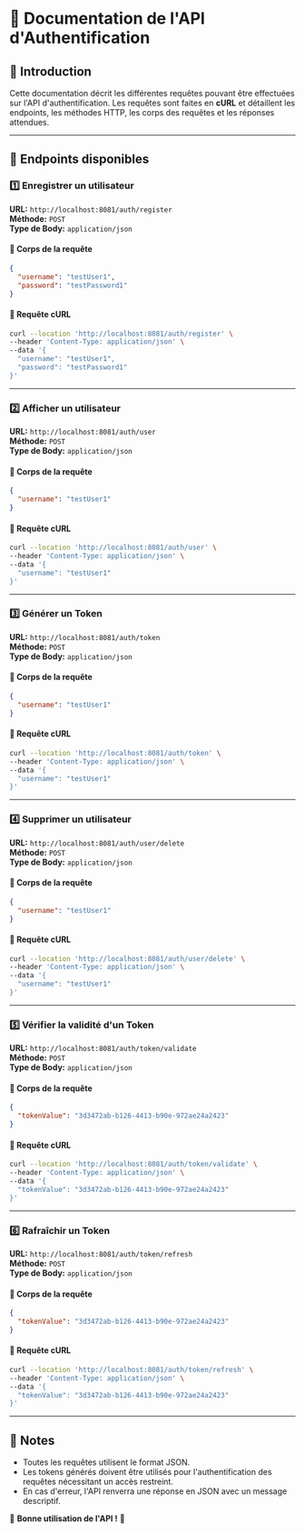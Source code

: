 # 📌 Documentation de l'API d'Authentification

## 📢 Introduction
Cette documentation décrit les différentes requêtes pouvant être effectuées sur l'API d'authentification. Les requêtes sont faites en **cURL** et détaillent les endpoints, les méthodes HTTP, les corps des requêtes et les réponses attendues.

---

## 🚀 Endpoints disponibles

### 1️⃣ Enregistrer un utilisateur
**URL:** `http://localhost:8081/auth/register`  
**Méthode:** `POST`  
**Type de Body:** `application/json`

#### 🔹 Corps de la requête
```json
{
  "username": "testUser1",
  "password": "testPassword1"
}
```
#### 🔹 Requête cURL
```sh
curl --location 'http://localhost:8081/auth/register' \
--header 'Content-Type: application/json' \
--data '{
  "username": "testUser1",
  "password": "testPassword1"
}'
```

---

### 2️⃣ Afficher un utilisateur
**URL:** `http://localhost:8081/auth/user`  
**Méthode:** `POST`  
**Type de Body:** `application/json`

#### 🔹 Corps de la requête
```json
{
  "username": "testUser1"
}
```
#### 🔹 Requête cURL
```sh
curl --location 'http://localhost:8081/auth/user' \
--header 'Content-Type: application/json' \
--data '{
  "username": "testUser1"
}'
```

---

### 3️⃣ Générer un Token
**URL:** `http://localhost:8081/auth/token`  
**Méthode:** `POST`  
**Type de Body:** `application/json`

#### 🔹 Corps de la requête
```json
{
  "username": "testUser1"
}
```
#### 🔹 Requête cURL
```sh
curl --location 'http://localhost:8081/auth/token' \
--header 'Content-Type: application/json' \
--data '{
  "username": "testUser1"
}'
```

---

### 4️⃣ Supprimer un utilisateur
**URL:** `http://localhost:8081/auth/user/delete`  
**Méthode:** `POST`  
**Type de Body:** `application/json`

#### 🔹 Corps de la requête
```json
{
  "username": "testUser1"
}
```
#### 🔹 Requête cURL
```sh
curl --location 'http://localhost:8081/auth/user/delete' \
--header 'Content-Type: application/json' \
--data '{
  "username": "testUser1"
}'
```

---

### 5️⃣ Vérifier la validité d'un Token
**URL:** `http://localhost:8081/auth/token/validate`  
**Méthode:** `POST`  
**Type de Body:** `application/json`

#### 🔹 Corps de la requête
```json
{
  "tokenValue": "3d3472ab-b126-4413-b90e-972ae24a2423"
}
```
#### 🔹 Requête cURL
```sh
curl --location 'http://localhost:8081/auth/token/validate' \
--header 'Content-Type: application/json' \
--data '{
  "tokenValue": "3d3472ab-b126-4413-b90e-972ae24a2423"
}'
```

---

### 6️⃣ Rafraîchir un Token
**URL:** `http://localhost:8081/auth/token/refresh`  
**Méthode:** `POST`  
**Type de Body:** `application/json`

#### 🔹 Corps de la requête
```json
{
  "tokenValue": "3d3472ab-b126-4413-b90e-972ae24a2423"
}
```
#### 🔹 Requête cURL
```sh
curl --location 'http://localhost:8081/auth/token/refresh' \
--header 'Content-Type: application/json' \
--data '{
  "tokenValue": "3d3472ab-b126-4413-b90e-972ae24a2423"
}'
```

---

## 📌 Notes
- Toutes les requêtes utilisent le format JSON.
- Les tokens générés doivent être utilisés pour l'authentification des requêtes nécessitant un accès restreint.
- En cas d'erreur, l'API renverra une réponse en JSON avec un message descriptif.

🚀 **Bonne utilisation de l'API !** 🎯

